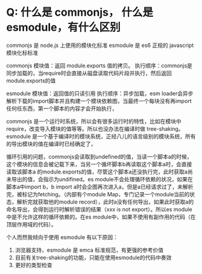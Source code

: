 # Q: 什么是 commonjs， 什么是 esmodule，有什么区别

commonjs 是 node.js 上使用的模块化标准
esmodule 是 es6 正规的 javascript 模块化标标准

commonjs
模块值：返回 module.exports 值的拷贝。
执行顺序：commonjs是同步加载的，当require时会直接从磁盘读取代码片段并执行，然后返回module.exports的值

esmodule
模块值：返回值的只读引用
执行顺序：异步加载，esm loader会异步解析下载的import脚本并且构建一个模块依赖图，当最终一个每块没有再import任何任东西，第一个脚本的内容才会开始执行，

commonjs 是一个运行时系统，所以会有很多运行时的特性，比如在模块中 require，改变导入模块的值等等。所以也没办法在编译时做 tree-shaking。esmodule 是一个基于编译时的模块系统，正经八儿的语言级别的模块系统，所有的导出模块的值在编译时已经确定了，

循环引用的问题，commonjs会读取到undefined的值，当读一个脚本a的时候，这个模块的信息会被记载下来，当另一个循坏脚本b再读取这个脚本a时，会直接读取该脚本a 的module.exports的值，尽管这个脚本a还没执行完，此时获取a尚未导出的值，会指示为undifined。es module不会处理循环依赖的状况，如果在脚本a中import b，b import a时会企图再次进入a，但是a已经请求过了，未解析完，被标记为fetching。（内部有个module Map，专门记录一个module当前的状态，解析完就获取他的module record），此时a没有任何导出，如果此时获取a的命名导出，会得到运行时解析错误的结果（xxx is not export）。所以es module中是不允许这样的循环依赖的。在es module中，如果不使用有副作用的代码（在顶层作用域的代码）。

个人而然我倾向于使用 esmodule 有以下原因：

1. 浏览器支持，esmodule 是 emca 标准规范，有更强的参考价值
2. 目前有关tree-shaking的功能，只能在使用esmodule的代码中奏效
3. 更好的类型检查

